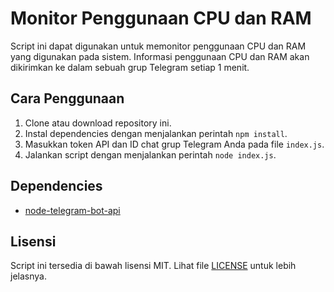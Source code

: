# Monitor Penggunaan CPU dan RAM

Script ini dapat digunakan untuk memonitor penggunaan CPU dan RAM yang digunakan pada sistem. Informasi penggunaan CPU dan RAM akan dikirimkan ke dalam sebuah grup Telegram setiap 1 menit.

## Cara Penggunaan

1. Clone atau download repository ini.
2. Instal dependencies dengan menjalankan perintah `npm install`.
3. Masukkan token API dan ID chat grup Telegram Anda pada file `index.js`.
4. Jalankan script dengan menjalankan perintah `node index.js`.

## Dependencies

- [node-telegram-bot-api](https://www.npmjs.com/package/node-telegram-bot-api)

## Lisensi

Script ini tersedia di bawah lisensi MIT. Lihat file [LICENSE](LICENSE) untuk lebih jelasnya.
